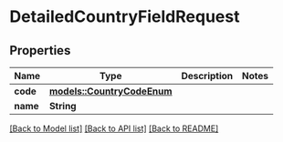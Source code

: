# DetailedCountryFieldRequest

## Properties

Name | Type | Description | Notes
------------ | ------------- | ------------- | -------------
**code** | [**models::CountryCodeEnum**](CountryCodeEnum.md) |  | 
**name** | **String** |  | 

[[Back to Model list]](../README.md#documentation-for-models) [[Back to API list]](../README.md#documentation-for-api-endpoints) [[Back to README]](../README.md)


